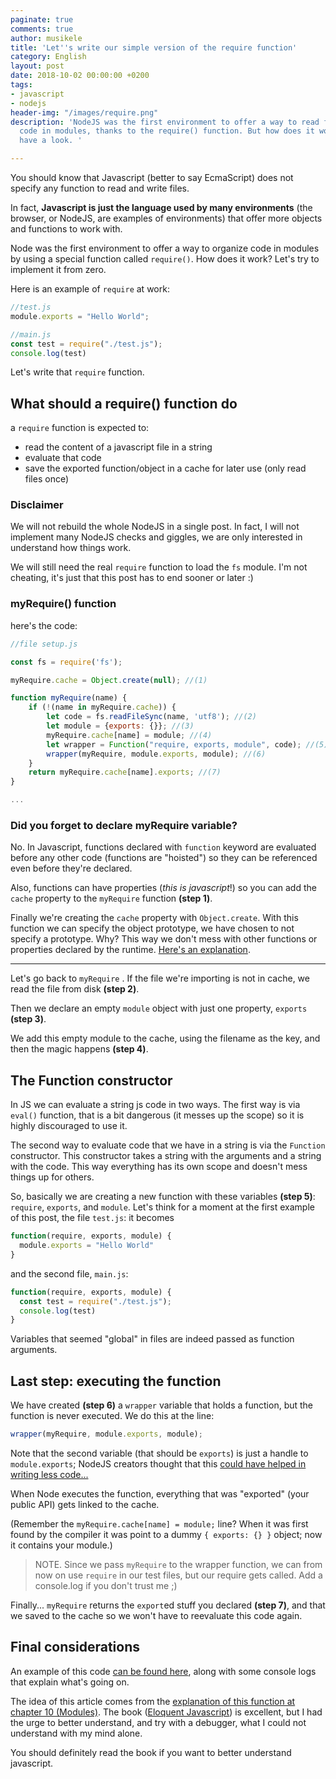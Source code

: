 ```yaml
---
paginate: true
comments: true
author: musikele
title: 'Let''s write our simple version of the require function'
category: English
layout: post
date: 2018-10-02 00:00:00 +0200
tags:
- javascript
- nodejs
header-img: "/images/require.png"
description: 'NodeJS was the first environment to offer a way to read files and organize
  code in modules, thanks to the require() function. But how does it work? Let''s
  have a look. '

---
```

You should know that Javascript (better to say EcmaScript) does not specify any function to read and write files.

In fact, **Javascript is just the language used by many environments** (the browser, or NodeJS, are examples of environments) that offer more objects and functions to work with.

Node was the first environment to offer a way to organize code in modules by using a special function called `require()`. How does it work? Let's try to implement it from zero.

Here is an example of `require` at work:

```javascript
//test.js
module.exports = "Hello World";
```

```javascript
//main.js
const test = require("./test.js"); 
console.log(test) 
```

Let's write that `require` function.

## What should a require() function do

a `require` function is expected to:

* read the content of a javascript file in a string
* evaluate that code
* save the exported function/object in a cache for later use (only read files once)

### Disclaimer

We will not rebuild the whole NodeJS in a single post. In fact, I will not implement many NodeJS checks and giggles, we are only interested in understand how things work.

We will still need the real `require` function to load the `fs` module. I'm not cheating, it's just that this post has to end sooner or later :)

### myRequire() function

here's the code:

```javascript
//file setup.js

const fs = require('fs');

myRequire.cache = Object.create(null); //(1)

function myRequire(name) {   
    if (!(name in myRequire.cache)) {     
        let code = fs.readFileSync(name, 'utf8'); //(2)
        let module = {exports: {}}; //(3)
        myRequire.cache[name] = module; //(4)    
        let wrapper = Function("require, exports, module", code); //(5)
        wrapper(myRequire, module.exports, module); //(6)
    }
    return myRequire.cache[name].exports; //(7)
}

...
```

### Did you forget to declare myRequire variable?

No. In Javascript, functions declared with `function` keyword are evaluated before any other code (functions are "hoisted") so they can be referenced even before they're declared.

Also, functions can have properties (_this is javascript_!) so you can add the `cache` property to the `myRequire` function **(step 1)**.

Finally we're creating the `cache` property with `Object.create`. With this function we can specify the object prototype, we have chosen to not specify a prototype. Why? This way we don't mess with other functions or properties declared by the runtime. [Here's an explanation](https://www.reddit.com/r/javascript/comments/5e62us/is_there_a_reason_to_create_an_object_without_a/).

***

Let's go back to `myRequire` . If the file we're importing is not in cache, we read the file from disk **(step 2)**. 

Then we declare an empty `module` object with just one property, `exports` **(step 3)**.

We add this empty module to the cache, using the filename as the key, and then the magic happens **(step 4)**.

## The Function constructor

In JS we can evaluate a string js code in two ways. The first way is via `eval()` function, that is a bit dangerous (it messes up the scope) so it is highly discouraged to use it.

The second way to evaluate code that we have in a string is via the `Function` constructor. This constructor takes a string with the arguments and a string with the code. This way everything has its own scope and doesn't mess things up for others.

So, basically we are creating a new function with these variables **(step 5)**: `require`, `exports`, and `module`. Let's think for a moment at the first example of this post, the file `test.js`: it becomes

```javascript
function(require, exports, module) {
  module.exports = "Hello World" 
}
```

and the second file, `main.js`:

```javascript 
function(require, exports, module) {
  const test = require("./test.js"); 
  console.log(test) 
}
```

Variables that seemed "global" in files are indeed passed as function arguments.

## Last step: executing the function

We have created **(step 6)** a `wrapper` variable that holds a function, but the function is never executed. We do this at the line:

```javascript
wrapper(myRequire, module.exports, module); 
```

Note that the second variable (that should be `exports`) is just a handle to `module.exports`; NodeJS creators thought that this [could have helped in writing less code...](https://blog.tableflip.io/the-difference-between-module-exports-and-exports/)

When Node executes the function, everything that was "exported" (your public API) gets linked to the cache.

(Remember the `myRequire.cache[name] = module;` line? When it was first found by the compiler it was point to a dummy `{ exports: {} }` object; now it contains your module.)

> NOTE. Since we pass `myRequire` to the wrapper function, we can from now on use `require` in our test files, but our require gets called. Add a console.log if you don't trust me ;)

Finally... `myRequire` returns the `export`ed stuff you declared **(step 7)**, and that we saved to the cache so we won't have to reevaluate this code again.

## Final considerations

An example of this code [can be found here](https://github.com/musikele/require-example), along with some console logs that explain what's going on.

The idea of this article comes from the [explanation of this function at chapter 10 (Modules)](https://eloquentjavascript.net/10_modules.html#h_N33QHgUxbG). The book ([Eloquent Javascript](www.eloquentjavascript.net)) is excellent, but I had the urge to better understand, and try with a debugger, what I could not understand with my mind alone. 

You should definitely read the book if you want to better understand javascript.